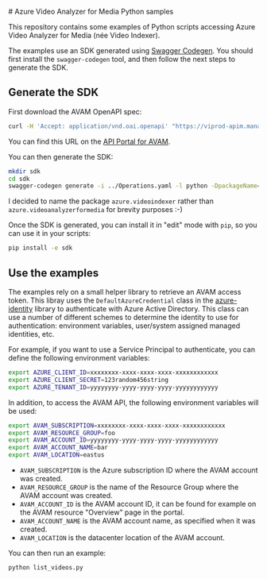 # Azure Video Analyzer for Media Python samples

This repository contains some examples of Python scripts accessing Azure Video Analyzer for Media (née Video Indexer).

The examples use an SDK generated using [Swagger Codegen](https://github.com/swagger-api/swagger-codegen). You should first install the `swagger-codegen` tool, and then follow the next steps to generate the SDK.

## Generate the SDK

First download the AVAM OpenAPI spec:

```sh
curl -H 'Accept: application/vnd.oai.openapi' "https://viprod-apim.management.azure-api.net/subscriptions/000/resourceGroups/000/providers/Microsoft.ApiManagement/service/viprod-apim/apis/Operations?api-version=2019-12-01" > Operations.yaml
```

You can find this URL on the [API Portal for AVAM](https://api-portal.videoindexer.ai/api-details#api=Operations).

You can then generate the SDK:

```sh
mkdir sdk
cd sdk
swagger-codegen generate -i ../Operations.yaml -l python -DpackageName=azure.videoindexer
```

I decided to name the package `azure.videoindexer` rather than `azure.videoanalyzerformedia` for brevity purposes :-)

Once the SDK is generated, you can install it in "edit" mode with `pip`, so you can use it in your scripts:

```sh
pip install -e sdk
```

## Use the examples

The examples rely on a small helper library to retrieve an AVAM access token. This libray uses the `DefaultAzureCredential` class in the [azure-identity](https://docs.microsoft.com/en-us/python/api/overview/azure/identity-readme?view=azure-python) library to authenticate with Azure Active Directory. This class can use a number of different schemes to determine the identity to use for authentication: environment variables, user/system assigned managed identities, etc.

For example, if you want to use a Service Principal to authenticate, you can define the following environment variables:

```sh
export AZURE_CLIENT_ID=xxxxxxxx-xxxx-xxxx-xxxx-xxxxxxxxxxxx
export AZURE_CLIENT_SECRET=123random456string
export AZURE_TENANT_ID=yyyyyyyy-yyyy-yyyy-yyyy-yyyyyyyyyyyy
```

In addition, to access the AVAM API, the following environment variables will be used:

```sh
export AVAM_SUBSCRIPTION=xxxxxxxx-xxxx-xxxx-xxxx-xxxxxxxxxxxx
export AVAM_RESOURCE_GROUP=foo
export AVAM_ACCOUNT_ID=yyyyyyyy-yyyy-yyyy-yyyy-yyyyyyyyyyyy
export AVAM_ACCOUNT_NAME=bar
export AVAM_LOCATION=eastus
```

- `AVAM_SUBSCRIPTION` is the Azure subscription ID where the AVAM account was created.
- `AVAM_RESOURCE_GROUP` is the name of the Resource Group where the AVAM account was created.
- `AVAM_ACCOUNT_ID` is the AVAM account ID, it can be found for example on the AVAM resource "Overview" page in the portal.
- `AVAM_ACCOUNT_NAME` is the AVAM account name, as specified when it was created.
- `AVAM_LOCATION` is the datacenter location of the AVAM account.

You can then run an example:

```sh
python list_videos.py
```
